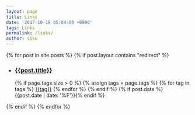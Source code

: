 ```yaml
---
layout: page
title: Links
date: '2017-10-19 05:04:00 +0900'
tags: Links
permalink: /links/
author: siku
---
```

{% for post in site.posts %}
{% if post.layout contains "redirect" %}
<ul class="archive">
<li>
<div class="cols">
<div class="col1"><h3><a href="{{post.url | prepend: site.baseurl}}">{{post.title}}</a></h3></div>
<div class="col2">
{% if page.tags.size > 0 %}
<span class="categories">
{% assign tags = page.tags %}
{% for tag in tags %}
<a href="{{site.baseurl}}/search_tags/#{{tag|slugize}}">{{tag}}</a>
{% endfor %}</span>
{% endif %}
{% if post.date %}{{post.date | date: '%F'}}{% endif %}</div>
</div>
</li>
</ul> 
{% endif %}
{% endfor %}




